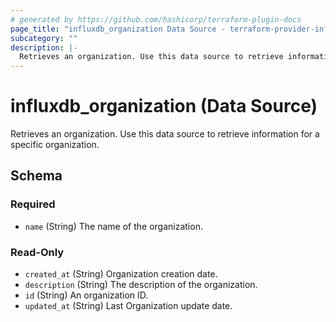 ```yaml
---
# generated by https://github.com/hashicorp/terraform-plugin-docs
page_title: "influxdb_organization Data Source - terraform-provider-influxdb"
subcategory: ""
description: |-
  Retrieves an organization. Use this data source to retrieve information for a specific organization.
---
```


# influxdb_organization (Data Source)

Retrieves an organization. Use this data source to retrieve information for a specific organization.



<!-- schema generated by tfplugindocs -->
## Schema

### Required

- `name` (String) The name of the organization.

### Read-Only

- `created_at` (String) Organization creation date.
- `description` (String) The description of the organization.
- `id` (String) An organization ID.
- `updated_at` (String) Last Organization update date.
